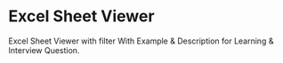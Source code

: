 # Excel Sheet Viewer
Excel Sheet Viewer with filter With Example &amp; Description for Learning &amp; Interview Question.
